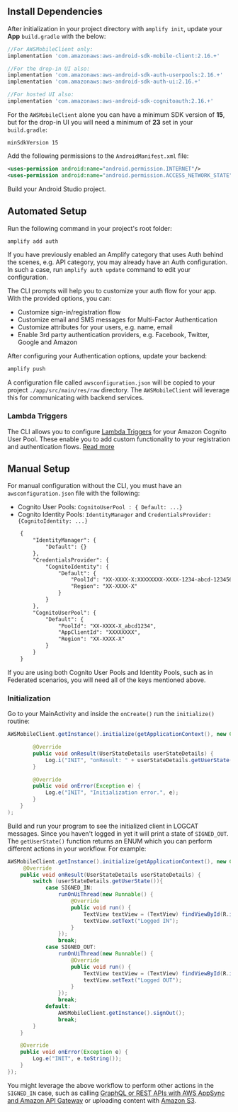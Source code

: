 ## Install Dependencies

After initialization in your project directory with `amplify init`, update your **App** `build.gradle` with the below:

```groovy
//For AWSMobileClient only:
implementation 'com.amazonaws:aws-android-sdk-mobile-client:2.16.+'

//For the drop-in UI also:
implementation 'com.amazonaws:aws-android-sdk-auth-userpools:2.16.+'
implementation 'com.amazonaws:aws-android-sdk-auth-ui:2.16.+'

//For hosted UI also:
implementation 'com.amazonaws:aws-android-sdk-cognitoauth:2.16.+'
```

For the `AWSMobileClient` alone you can have a minimum SDK version of **15**, but for the drop-in UI you will need a minimum of **23** set in your `build.gradle`:

```
minSdkVersion 15
```

Add the following permissions to the `AndroidManifest.xml` file:

```xml
<uses-permission android:name="android.permission.INTERNET"/>
<uses-permission android:name="android.permission.ACCESS_NETWORK_STATE"/>
```

Build your Android Studio project.

## Automated Setup

Run the following command in your project's root folder:

```bash
amplify add auth
```

If you have previously enabled an Amplify category that uses Auth behind the scenes, e.g. API category, you may already have an Auth configuration. In such a case, run `amplify auth update` command to edit your configuration.

The CLI prompts will help you to customize your auth flow for your app. With the provided options, you can:
- Customize sign-in/registration flow
- Customize email and SMS messages for Multi-Factor Authentication
- Customize attributes for your users, e.g. name, email
- Enable 3rd party authentication providers, e.g. Facebook, Twitter, Google and Amazon

After configuring your Authentication options, update your backend:

```bash
amplify push
```

A configuration file called `awsconfiguration.json` will be copied to your project `./app/src/main/res/raw` directory. The `AWSMobileClient` will leverage this for communicating with backend services.

### Lambda Triggers

The CLI allows you to configure [Lambda Triggers](https://docs.aws.amazon.com/cognito/latest/developerguide/cognito-user-identity-pools-working-with-aws-lambda-triggers.html) for your Amazon Cognito User Pool.  These enable you to add custom functionality to your registration and authentication flows. [Read more](~/cli/usage/lambda-triggers.md)

## Manual Setup

For manual configuration without the CLI, you must have an `awsconfiguration.json` file with the following:
- Cognito User Pools: `CognitoUserPool : { Default: ...}`
- Cognito Identity Pools: `IdentityManager` and `CredentialsProvider: {CognitoIdentity: ...}`

```xml
    {
        "IdentityManager": {
            "Default": {}
        },
        "CredentialsProvider": {
            "CognitoIdentity": {
                "Default": {
                    "PoolId": "XX-XXXX-X:XXXXXXXX-XXXX-1234-abcd-1234567890ab",
                    "Region": "XX-XXXX-X"
                }
            }
        },
        "CognitoUserPool": {
            "Default": {
                "PoolId": "XX-XXXX-X_abcd1234",
                "AppClientId": "XXXXXXXX",
                "Region": "XX-XXXX-X"
            }
        }
    }
```

If you are using both Cognito User Pools and Identity Pools, such as in Federated scenarios, you will need all of the keys mentioned above.

### Initialization

Go to your MainActivity and inside the `onCreate()` run the `initialize()` routine:

```java
AWSMobileClient.getInstance().initialize(getApplicationContext(), new Callback<UserStateDetails>() {

        @Override
        public void onResult(UserStateDetails userStateDetails) {
            Log.i("INIT", "onResult: " + userStateDetails.getUserState());
        }

        @Override
        public void onError(Exception e) {
            Log.e("INIT", "Initialization error.", e);
        }
    }
);
```

Build and run your program to see the initialized client in LOGCAT messages. Since you haven't logged in yet it will print a state of `SIGNED_OUT`. The `getUserState()` function returns an ENUM which you can perform different actions in your workflow. For example:

```java
AWSMobileClient.getInstance().initialize(getApplicationContext(), new Callback<UserStateDetails>() {
     @Override
    public void onResult(UserStateDetails userStateDetails) {
        switch (userStateDetails.getUserState()){
            case SIGNED_IN:
                runOnUiThread(new Runnable() {
                    @Override
                    public void run() {
                        TextView textView = (TextView) findViewById(R.id.text);
                        textView.setText("Logged IN");
                    }
                });
                break;
            case SIGNED_OUT:
                runOnUiThread(new Runnable() {
                    @Override
                    public void run() {
                        TextView textView = (TextView) findViewById(R.id.text);
                        textView.setText("Logged OUT");
                    }
                });
                break;
            default:
                AWSMobileClient.getInstance().signOut();
                break;
        }
    }

    @Override
    public void onError(Exception e) {
        Log.e("INIT", e.toString());
    }
});
```

You might leverage the above workflow to perform other actions in the `SIGNED_IN` case, such as calling [GraphQL or REST APIs with AWS AppSync and Amazon API Gateway](~/sdk/api/graphql.md) or uploading content with [Amazon S3](~/sdk/storage/getting-started.md).
